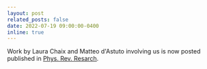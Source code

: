 ```yaml
---
layout: post
related_posts: false
date: 2022-07-19 09:00:00-0400
inline: true
---
```


Work by Laura Chaix and Matteo d'Astuto involving us is now posted published in [Phys. Rev. Resarch](/publications/#chaix2022bulk).
